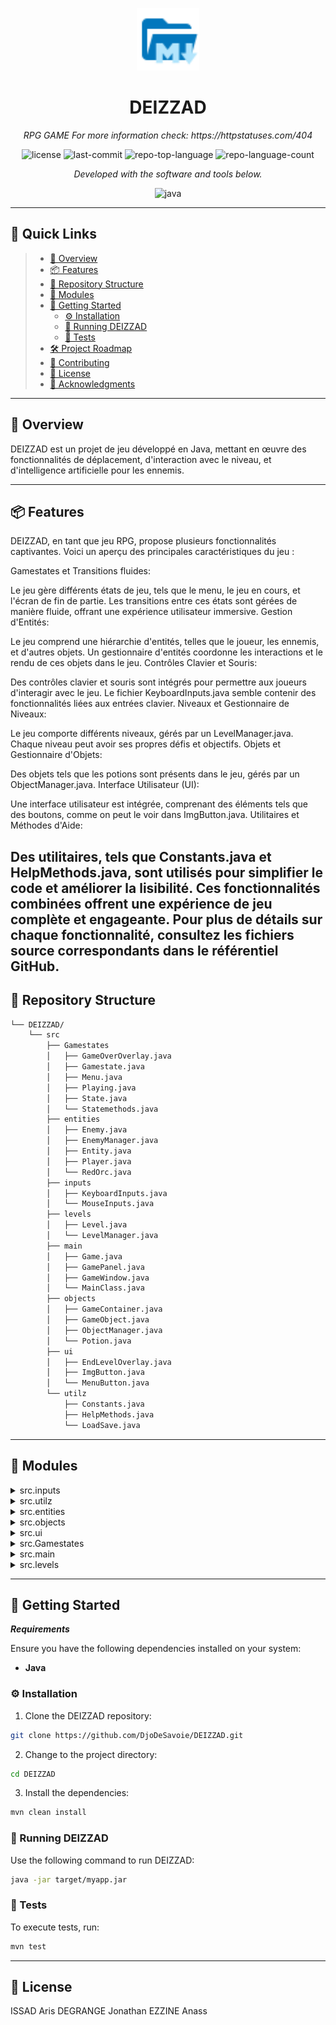 <p align="center">
  <img src="https://raw.githubusercontent.com/PKief/vscode-material-icon-theme/ec559a9f6bfd399b82bb44393651661b08aaf7ba/icons/folder-markdown-open.svg" width="100" />
</p>
<p align="center">
    <h1 align="center">DEIZZAD</h1>
</p>
<p align="center">
    <em>RPG GAME
For more information check: https://httpstatuses.com/404</em>
</p>
<p align="center">
	<img src="https://img.shields.io/github/license/DjoDeSavoie/DEIZZAD.git?style=flat-square&color=0080ff" alt="license">
	<img src="https://img.shields.io/github/last-commit/DjoDeSavoie/DEIZZAD.git?style=flat-square&color=0080ff" alt="last-commit">
	<img src="https://img.shields.io/github/languages/top/DjoDeSavoie/DEIZZAD.git?style=flat-square&color=0080ff" alt="repo-top-language">
	<img src="https://img.shields.io/github/languages/count/DjoDeSavoie/DEIZZAD.git?style=flat-square&color=0080ff" alt="repo-language-count">
<p>
<p align="center">
		<em>Developed with the software and tools below.</em>
</p>
<p align="center">
	<img src="https://img.shields.io/badge/java-%23ED8B00.svg?style=flat-square&logo=openjdk&logoColor=white" alt="java">
</p>
<hr>

## 🔗 Quick Links

> - [📍 Overview](#-overview)
> - [📦 Features](#-features)
> - [📂 Repository Structure](#-repository-structure)
> - [🧩 Modules](#-modules)
> - [🚀 Getting Started](#-getting-started)
>   - [⚙️ Installation](#️-installation)
>   - [🤖 Running DEIZZAD](#-running-DEIZZAD)
>   - [🧪 Tests](#-tests)
> - [🛠 Project Roadmap](#-project-roadmap)
> - [🤝 Contributing](#-contributing)
> - [📄 License](#-license)
> - [👏 Acknowledgments](#-acknowledgments)

---

## 📍 Overview

DEIZZAD est un projet de jeu développé en Java, mettant en œuvre des fonctionnalités de déplacement, d'interaction avec le niveau, et d'intelligence artificielle pour les ennemis.

---

## 📦 Features

DEIZZAD, en tant que jeu RPG, propose plusieurs fonctionnalités captivantes. Voici un aperçu des principales caractéristiques du jeu :

Gamestates et Transitions fluides:

Le jeu gère différents états de jeu, tels que le menu, le jeu en cours, et l'écran de fin de partie.
Les transitions entre ces états sont gérées de manière fluide, offrant une expérience utilisateur immersive.
Gestion d'Entités:

Le jeu comprend une hiérarchie d'entités, telles que le joueur, les ennemis, et d'autres objets.
Un gestionnaire d'entités coordonne les interactions et le rendu de ces objets dans le jeu.
Contrôles Clavier et Souris:

Des contrôles clavier et souris sont intégrés pour permettre aux joueurs d'interagir avec le jeu.
Le fichier KeyboardInputs.java semble contenir des fonctionnalités liées aux entrées clavier.
Niveaux et Gestionnaire de Niveaux:

Le jeu comporte différents niveaux, gérés par un LevelManager.java.
Chaque niveau peut avoir ses propres défis et objectifs.
Objets et Gestionnaire d'Objets:

Des objets tels que les potions sont présents dans le jeu, gérés par un ObjectManager.java.
Interface Utilisateur (UI):

Une interface utilisateur est intégrée, comprenant des éléments tels que des boutons, comme on peut le voir dans ImgButton.java.
Utilitaires et Méthodes d'Aide:

Des utilitaires, tels que Constants.java et HelpMethods.java, sont utilisés pour simplifier le code et améliorer la lisibilité.
Ces fonctionnalités combinées offrent une expérience de jeu complète et engageante. Pour plus de détails sur chaque fonctionnalité, consultez les fichiers source correspondants dans le référentiel GitHub.
---

## 📂 Repository Structure

```sh
└── DEIZZAD/
    └── src
        ├── Gamestates
        │   ├── GameOverOverlay.java
        │   ├── Gamestate.java
        │   ├── Menu.java
        │   ├── Playing.java
        │   ├── State.java
        │   └── Statemethods.java
        ├── entities
        │   ├── Enemy.java
        │   ├── EnemyManager.java
        │   ├── Entity.java
        │   ├── Player.java
        │   └── RedOrc.java
        ├── inputs
        │   ├── KeyboardInputs.java
        │   └── MouseInputs.java
        ├── levels
        │   ├── Level.java
        │   └── LevelManager.java
        ├── main
        │   ├── Game.java
        │   ├── GamePanel.java
        │   ├── GameWindow.java
        │   └── MainClass.java
        ├── objects
        │   ├── GameContainer.java
        │   ├── GameObject.java
        │   ├── ObjectManager.java
        │   └── Potion.java
        ├── ui
        │   ├── EndLevelOverlay.java
        │   ├── ImgButton.java
        │   └── MenuButton.java
        └── utilz
            ├── Constants.java
            ├── HelpMethods.java
            └── LoadSave.java
```

---

## 🧩 Modules

<details closed><summary>src.inputs</summary>

| File                                                                                                         | Summary                                                                                                                                                                                              |
| ---                                                                                                          | ---                                                                                                                                                                                                  |
| [KeyboardInputs.java](https://github.com/DjoDeSavoie/DEIZZAD.git/blob/master/src/inputs/KeyboardInputs.java) | 
| [MouseInputs.java](https://github.com/DjoDeSavoie/DEIZZAD.git/blob/master/src/inputs/MouseInputs.java)       |

</details>

<details closed><summary>src.utilz</summary>

| File                                                                                                  | Summary                                                                                                                                                                                          |
| ---                                                                                                   | ---                                                                                                                                                                                              |
| [Constants.java](https://github.com/DjoDeSavoie/DEIZZAD.git/blob/master/src/utilz/Constants.java)     |
| [LoadSave.java](https://github.com/DjoDeSavoie/DEIZZAD.git/blob/master/src/utilz/LoadSave.java)       
| [HelpMethods.java](https://github.com/DjoDeSavoie/DEIZZAD.git/blob/master/src/utilz/HelpMethods.java) 

</details>

<details closed><summary>src.entities</summary>

| File                                                                                                       | Summary                                                                                                                                                                                              |
| ---                                                                                                        | ---                                                                                                                                                                                                  |
| [RedOrc.java](https://github.com/DjoDeSavoie/DEIZZAD.git/blob/master/src/entities/RedOrc.java)       
| [Player.java](https://github.com/DjoDeSavoie/DEIZZAD.git/blob/master/src/entities/Player.java)       
| [EnemyManager.java](https://github.com/DjoDeSavoie/DEIZZAD.git/blob/master/src/entities/EnemyManager.java) 
| [Enemy.java](https://github.com/DjoDeSavoie/DEIZZAD.git/blob/master/src/entities/Enemy.java)               
| [Entity.java](https://github.com/DjoDeSavoie/DEIZZAD.git/blob/master/src/entities/Entity.java)            

</details>

<details closed><summary>src.objects</summary>

| File                                                                                                        | Summary                                                                                                                                                                                              |
| ---                                                                                                         | ---                                                                                                                                                                                                  |
| [Potion.java](https://github.com/DjoDeSavoie/DEIZZAD.git/blob/master/src/objects/Potion.java)              
| [ObjectManager.java](https://github.com/DjoDeSavoie/DEIZZAD.git/blob/master/src/objects/ObjectManager.java) 
| [GameContainer.java](https://github.com/DjoDeSavoie/DEIZZAD.git/blob/master/src/objects/GameContainer.java) 
| [GameObject.java](https://github.com/DjoDeSavoie/DEIZZAD.git/blob/master/src/objects/GameObject.java)      

</details>

<details closed><summary>src.ui</summary>

| File                                                                                                       | Summary                                                                                                                                                                                           |
| ---                                                                                                        | ---                                                                                                                                                                                               |
| [ImgButton.java](https://github.com/DjoDeSavoie/DEIZZAD.git/blob/master/src/ui/ImgButton.java)             
| [EndLevelOverlay.java](https://github.com/DjoDeSavoie/DEIZZAD.git/blob/master/src/ui/EndLevelOverlay.java) 
| [MenuButton.java](https://github.com/DjoDeSavoie/DEIZZAD.git/blob/master/src/ui/MenuButton.java)           

</details>

<details closed><summary>src.Gamestates</summary>

| File                                                                                                               | Summary                                                                                                                                                                                                   |
| ---                                                                                                                | ---                                                                                                                                                                                                       |
| [Statemethods.java](https://github.com/DjoDeSavoie/DEIZZAD.git/blob/master/src/Gamestates/Statemethods.java)    
| [GameOverOverlay.java](https://github.com/DjoDeSavoie/DEIZZAD.git/blob/master/src/Gamestates/GameOverOverlay.java) 
| [Menu.java](https://github.com/DjoDeSavoie/DEIZZAD.git/blob/master/src/Gamestates/Menu.java)                       
| [State.java](https://github.com/DjoDeSavoie/DEIZZAD.git/blob/master/src/Gamestates/State.java)                   
| [Gamestate.java](https://github.com/DjoDeSavoie/DEIZZAD.git/blob/master/src/Gamestates/Gamestate.java)             
| [Playing.java](https://github.com/DjoDeSavoie/DEIZZAD.git/blob/master/src/Gamestates/Playing.java)                

</details>

<details closed><summary>src.main</summary>

| File                                                                                               | Summary                                                                                                                                                                                        |
| ---                                                                                                | ---                                                                                                                                                                                            |
| [MainClass.java](https://github.com/DjoDeSavoie/DEIZZAD.git/blob/master/src/main/MainClass.java)  
| [GameWindow.java](https://github.com/DjoDeSavoie/DEIZZAD.git/blob/master/src/main/GameWindow.java) 
| [Game.java](https://github.com/DjoDeSavoie/DEIZZAD.git/blob/master/src/main/Game.java)            
| [GamePanel.java](https://github.com/DjoDeSavoie/DEIZZAD.git/blob/master/src/main/GamePanel.java)  

</details>

<details closed><summary>src.levels</summary>

| File                                                                                                     | Summary                                                                                                                                                                                            |
| ---                                                                                                      | ---                                                                                                                                                                                                |
| [LevelManager.java](https://github.com/DjoDeSavoie/DEIZZAD.git/blob/master/src/levels/LevelManager.java) 
| [Level.java](https://github.com/DjoDeSavoie/DEIZZAD.git/blob/master/src/levels/Level.java)               

</details>

---

## 🚀 Getting Started

***Requirements***

Ensure you have the following dependencies installed on your system:

* **Java**

### ⚙️ Installation

1. Clone the DEIZZAD repository:

```sh
git clone https://github.com/DjoDeSavoie/DEIZZAD.git
```

2. Change to the project directory:

```sh
cd DEIZZAD
```

3. Install the dependencies:

```sh
mvn clean install
```

### 🤖 Running DEIZZAD

Use the following command to run DEIZZAD:

```sh
java -jar target/myapp.jar
```

### 🧪 Tests

To execute tests, run:

```sh
mvn test
```

---





## 📄 License

ISSAD Aris
DEGRANGE Jonathan
EZZINE Anass


